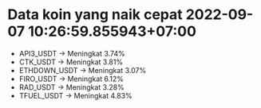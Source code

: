 # Data koin yang naik cepat 2022-09-07 10:26:59.855943+07:00

* API3_USDT -> Meningkat 3.74%
* CTK_USDT -> Meningkat 3.81%
* ETHDOWN_USDT -> Meningkat 3.07%
* FIRO_USDT -> Meningkat 6.12%
* RAD_USDT -> Meningkat 3.28%
* TFUEL_USDT -> Meningkat 4.83%
